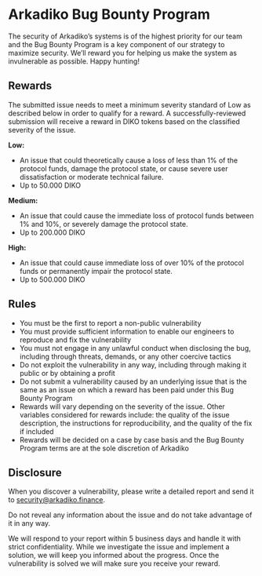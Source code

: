 # Arkadiko Bug Bounty Program
The security of Arkadiko’s systems is of the highest priority for our team and the Bug Bounty Program is a key component of our strategy to maximize security. We’ll reward you for helping us make the system as invulnerable as possible. Happy hunting!

## Rewards
The submitted issue needs to meet a minimum severity standard of Low as described below in order to qualify for a reward. A successfully-reviewed submission will receive a reward in DIKO tokens based on the classified severity of the issue.

**Low:**
- An issue that could theoretically cause a loss of less than 1% of the protocol funds, damage the protocol state, or cause severe user dissatisfaction or moderate technical failure.
- Up to 50.000 DIKO

**Medium:**
- An issue that could cause the immediate loss of protocol funds between 1% and 10%, or severely damage the protocol state.
- Up to 200.000 DIKO

**High:**
- An issue that could cause immediate loss of over 10% of the protocol funds or permanently impair the protocol state.
- Up to 500.000 DIKO

## Rules
- You must be the first to report a non-public vulnerability
- You must provide sufficient information to enable our engineers to reproduce and fix the vulnerability
- You must not engage in any unlawful conduct when disclosing the bug, including through threats, demands, or any other coercive tactics
- Do not exploit the vulnerability in any way, including through making it public or by obtaining a profit
- Do not submit a vulnerability caused by an underlying issue that is the same as an issue on which a reward has been paid under this Bug Bounty Program
- Rewards will vary depending on the severity of the issue. Other variables considered for rewards include: the quality of the issue description, the instructions for reproducibility, and the quality of the fix if included
- Rewards will be decided on a case by case basis and the Bug Bounty Program terms are at the sole discretion of Arkadiko

## Disclosure
When you discover a vulnerability, please write a detailed report and send it to security@arkadiko.finance.

Do not reveal any information about the issue and do not take advantage of it in any way.

We will respond to your report within 5 business days and handle it with strict confidentiality. While we investigate the issue and implement a solution, we will keep you informed about the progress. Once the vulnerability is solved we will make sure you receive your reward.